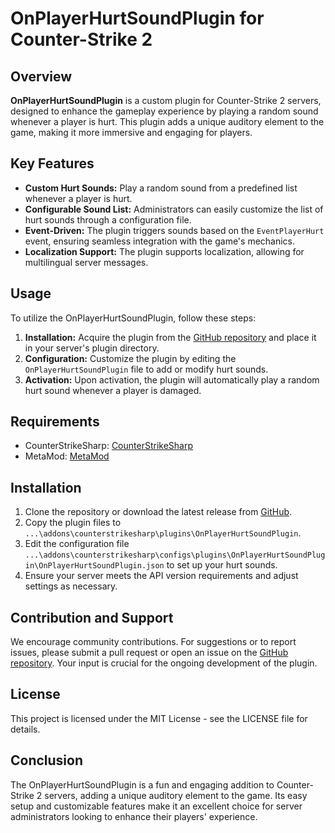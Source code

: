 # OnPlayerHurtSoundPlugin for Counter-Strike 2

## Overview

**OnPlayerHurtSoundPlugin** is a custom plugin for Counter-Strike 2 servers, designed to enhance the gameplay experience by playing a random sound whenever a player is hurt. This plugin adds a unique auditory element to the game, making it more immersive and engaging for players.

## Key Features

- **Custom Hurt Sounds:** Play a random sound from a predefined list whenever a player is hurt.
- **Configurable Sound List:** Administrators can easily customize the list of hurt sounds through a configuration file.
- **Event-Driven:** The plugin triggers sounds based on the `EventPlayerHurt` event, ensuring seamless integration with the game's mechanics.
- **Localization Support:** The plugin supports localization, allowing for multilingual server messages.

## Usage

To utilize the OnPlayerHurtSoundPlugin, follow these steps:

1. **Installation:** Acquire the plugin from the [GitHub repository](https://github.com/hlymcn/OnPlayerHurtSoundPlugin) and place it in your server's plugin directory.
2. **Configuration:** Customize the plugin by editing the `OnPlayerHurtSoundPlugin` file to add or modify hurt sounds.
3. **Activation:** Upon activation, the plugin will automatically play a random hurt sound whenever a player is damaged.

## Requirements

- CounterStrikeSharp: [CounterStrikeSharp](https://github.com/roflmuffin/CounterStrikeSharp)
- MetaMod: [MetaMod](https://www.metamodsource.net/downloads.php?branch=dev)

## Installation

1. Clone the repository or download the latest release from [GitHub](https://github.com/hlymcn/OnPlayerHurtSoundPlugin).
2. Copy the plugin files to `...\addons\counterstrikesharp\plugins\OnPlayerHurtSoundPlugin`.
3. Edit the configuration file `...\addons\counterstrikesharp\configs\plugins\OnPlayerHurtSoundPlugin\OnPlayerHurtSoundPlugin.json` to set up your hurt sounds.
4. Ensure your server meets the API version requirements and adjust settings as necessary.

## Contribution and Support

We encourage community contributions. For suggestions or to report issues, please submit a pull request or open an issue on the [GitHub repository](https://github.com/hlymc/nOnPlayerHurtSoundPlugin). Your input is crucial for the ongoing development of the plugin.

## License

This project is licensed under the MIT License - see the LICENSE file for details.

## Conclusion

The OnPlayerHurtSoundPlugin is a fun and engaging addition to Counter-Strike 2 servers, adding a unique auditory element to the game. Its easy setup and customizable features make it an excellent choice for server administrators looking to enhance their players' experience.
